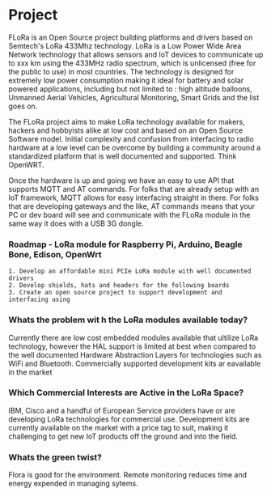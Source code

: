 # Project
FLoRa is an Open Source project building platforms and drivers based on Semtech's LoRa 433Mhz technology. LoRa is a Low Power  Wide Area Network technology that allows sensors and IoT devices to communicate up to xxx km using the 433MHz radio spectrum, which is unlicensed (free for the public to use) in most countries. The technology is designed for extremely low power consumption making it ideal for battery and solar powered applications, including but not limited to : high altitude balloons, Unmanned Aerial Vehicles, Agricultural Monitoring, Smart Grids and the list goes on.

The FLoRa project aims to make LoRa technology available for makers, hackers and hobbyists alike at low cost and based on an Open Source Software model. Initial complexity and confusion from interfacing to radio hardware at a low level can be overcome by building a community around a standardized platform that is well documented and supported. Think OpenWRT.

Once the hardware is up and going we have an easy to use API that supports MQTT and AT commands. For folks that are already setup with an IoT framework, MQTT allows for easy interfacing straight in there. For folks that are developing gateways and the like, AT commands means that your PC or dev board will see and communicate with  the FLoRa module in the same way it does with a USB 3G dongle.

### Roadmap - LoRa module for Raspberry Pi, Arduino, Beagle Bone, Edison, OpenWrt
	1. Develop an affordable mini PCIe LoRa module with well documented drivers
	2. Develop shields, hats and headers for the following boards
	3. Create an open source project to support development and interfacing using 

### Whats the problem wit h the LoRa modules available today?
Currently there are low cost embedded modules available that ultilize LoRa technology, however the HAL support is limited at best when compared to the well documented Hardware Abstraction Layers for technologies such as WiFi and Bluetooth. Commercially supported development kits ar eavailable in the market 

### Which Commercial Interests are Active in the LoRa Space?
IBM, Cisco and a handful of European Service providers have or are developing LoRa technologies for commercial use. Development kits are currently available on the market with a price tag to suit, making it challenging to get new IoT products off the ground and into the field.

### Whats the green twist?
Flora is good for the environment. Remote monitoring reduces time and energy expended in managing sytems.

